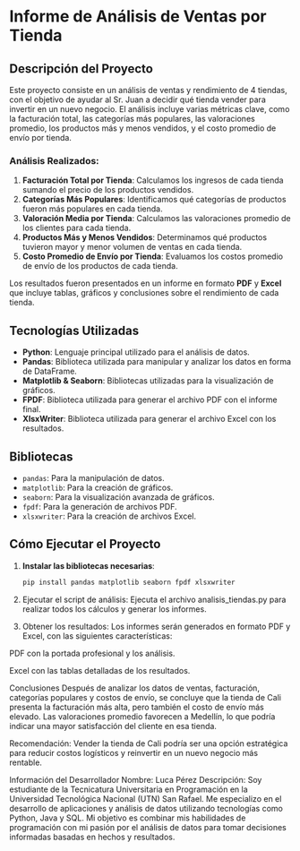 # Informe de Análisis de Ventas por Tienda

## Descripción del Proyecto

Este proyecto consiste en un análisis de ventas y rendimiento de 4 tiendas, con el objetivo de ayudar al Sr. Juan a decidir qué tienda vender para invertir en un nuevo negocio. El análisis incluye varias métricas clave, como la facturación total, las categorías más populares, las valoraciones promedio, los productos más y menos vendidos, y el costo promedio de envío por tienda.

### Análisis Realizados:
1. **Facturación Total por Tienda**: Calculamos los ingresos de cada tienda sumando el precio de los productos vendidos.
2. **Categorías Más Populares**: Identificamos qué categorías de productos fueron más populares en cada tienda.
3. **Valoración Media por Tienda**: Calculamos las valoraciones promedio de los clientes para cada tienda.
4. **Productos Más y Menos Vendidos**: Determinamos qué productos tuvieron mayor y menor volumen de ventas en cada tienda.
5. **Costo Promedio de Envío por Tienda**: Evaluamos los costos promedio de envío de los productos de cada tienda.

Los resultados fueron presentados en un informe en formato **PDF** y **Excel** que incluye tablas, gráficos y conclusiones sobre el rendimiento de cada tienda.

## Tecnologías Utilizadas

- **Python**: Lenguaje principal utilizado para el análisis de datos.
- **Pandas**: Biblioteca utilizada para manipular y analizar los datos en forma de DataFrame.
- **Matplotlib & Seaborn**: Bibliotecas utilizadas para la visualización de gráficos.
- **FPDF**: Biblioteca utilizada para generar el archivo PDF con el informe final.
- **XlsxWriter**: Biblioteca utilizada para generar el archivo Excel con los resultados.

## Bibliotecas

- `pandas`: Para la manipulación de datos.
- `matplotlib`: Para la creación de gráficos.
- `seaborn`: Para la visualización avanzada de gráficos.
- `fpdf`: Para la generación de archivos PDF.
- `xlsxwriter`: Para la creación de archivos Excel.

## Cómo Ejecutar el Proyecto

1. **Instalar las bibliotecas necesarias**:
   ```bash
   pip install pandas matplotlib seaborn fpdf xlsxwriter

2. Ejecutar el script de análisis:
Ejecuta el archivo analisis_tiendas.py para realizar todos los cálculos y generar los informes.

3. Obtener los resultados:
Los informes serán generados en formato PDF y Excel, con las siguientes características:

PDF con la portada profesional y los análisis.

Excel con las tablas detalladas de los resultados.

Conclusiones
Después de analizar los datos de ventas, facturación, categorías populares y costos de envío, se concluye que la tienda de Cali presenta la facturación más alta, pero también el costo de envío más elevado. Las valoraciones promedio favorecen a Medellín, lo que podría indicar una mayor satisfacción del cliente en esa tienda.

Recomendación: Vender la tienda de Cali podría ser una opción estratégica para reducir costos logísticos y reinvertir en un nuevo negocio más rentable.

Información del Desarrollador
Nombre: Luca Pérez
Descripción: Soy estudiante de la Tecnicatura Universitaria en Programación en la Universidad Tecnológica Nacional (UTN) San Rafael. Me especializo en el desarrollo de aplicaciones y análisis de datos utilizando tecnologías como Python, Java y SQL. Mi objetivo es combinar mis habilidades de programación con mi pasión por el análisis de datos para tomar decisiones informadas basadas en hechos y resultados.

